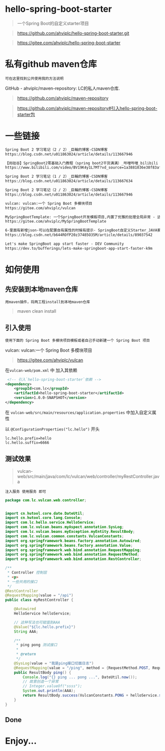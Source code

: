 # hello-spring-boot-starter

> 一个Spring Boot的自定义starter项目

> https://github.com/ahviplc/hello-spring-boot-starter.git

> https://gitee.com/ahviplc/hello-spring-boot-starter

# 私有github maven仓库

`可在这里找到公共使用我的方法说明`

GitHub - ahviplc/maven-repository: LC的私人maven仓库.
> https://github.com/ahviplc/maven-repository

> https://github.com/ahviplc/maven-repository#引入hello-spring-boot-starter包

# 一些链接

```markdown
Spring Boot 2 学习笔记（2 / 2）_巨輪的博客-CSDN博客
https://blog.csdn.net/u011863024/article/details/113667946

【尚硅谷】SpringBoot2零基础入门教程（spring boot2干货满满）_哔哩哔哩_bilibili
https://www.bilibili.com/video/BV19K4y1L7MT?vd_source=1a3881036e38f83afc581040124b1056

Spring Boot 2 学习笔记（1 / 2）_巨輪的博客-CSDN博客
https://blog.csdn.net/u011863024/article/details/113667634

Spring Boot 2 学习笔记（2 / 2）_巨輪的博客-CSDN博客
https://blog.csdn.net/u011863024/article/details/113667946

vulcan: vulcan:一个 Spring Boot 多模块项目
https://gitee.com/ahviplc/vulcan

MySpringBootTemplate: 一个SpringBoot开发模板项目,内置了优雅的处理全局异常 - 这是单项目版本
https://gitee.com/ahviplc/MySpringBootTemplate

6-里面有新增json-可以在配置自有属性的时候有提示- SpringBoot自定义Starter_JAVA葵花宝典的博客-CSDN博客
https://blog.csdn.net/b644ROfP20z37485O35M/article/details/89037542

Let's make SpringBoot app start faster - DEV Community
https://dev.to/bufferings/lets-make-springboot-app-start-faster-k9m
```

# 如何使用

## 先安装到本地maven仓库

`用maven插件，将两工程install到本地maven仓库`

> maven clean install

## 引入使用

`使用下面的 Spring Boot 多模块项目模板或者自己手动新建一个 Spring Boot 项目`

vulcan: vulcan:一个 Spring Boot 多模块项目
> https://gitee.com/ahviplc/vulcan

在`vulcan-web/pom.xml` 中 加入其依赖

```xml
 <!-- 引入`hello-spring-boot-starter`依赖 -->
<dependency>
    <groupId>com.lc</groupId>
    <artifactId>hello-spring-boot-starter</artifactId>
    <version>1.0.0-SNAPSHOT</version>
</dependency>
```

在 `vulcan-web/src/main/resources/application.properties` 中加入自定义属性

以 `@ConfigurationProperties("lc.hello")` 开头

```
lc.hello.prefix=hello
lc.hello.suffix=6666
```

## 测试效果

> vulcan-web/src/main/java/com/lc/vulcan/web/controller/myRestController.java

`注入服务 使用服务 即可`

```java
package com.lc.vulcan.web.controller;


import cn.hutool.core.date.DateUtil;
import cn.hutool.core.lang.Console;
import com.lc.hello.service.HelloService;
import com.lc.vulcan.beans.myAspect.annotation.SysLog;
import com.lc.vulcan.beans.myException.myEntity.ResultBody;
import com.lc.vulcan.common.constants.VulcanConstants;
import org.springframework.beans.factory.annotation.Autowired;
import org.springframework.beans.factory.annotation.Value;
import org.springframework.web.bind.annotation.RequestMapping;
import org.springframework.web.bind.annotation.RequestMethod;
import org.springframework.web.bind.annotation.RestController;

/**
 * Controller 控制层
 * <p>
 * 一些共用的接口
 */
@RestController
@RequestMapping(value = "/api")
public class myRestController {

	@Autowired
	HelloService helloService;

	// 这种写法也可赋值到AAA
	@Value("${lc.hello.prefix}")
	String AAA;

	/**
	 * ping pong 测试接口
	 *
	 * @return
	 */
	@SysLog(value = "我是ping接口切面日志")
	@RequestMapping(value = "/ping", method = {RequestMethod.POST, RequestMethod.GET}, produces = "application/json;charset=utf-8")
	public ResultBody ping() {
		Console.log("{} ping ... pong ...", DateUtil.now());
		// 故意创造一个异常
		// Integer.valueOf("ssss");
		System.out.println(AAA);
		return ResultBody.success(VulcanConstants.PONG + helloService.sayHello("lc"));
	}
}
```

## Done

# Enjoy...
